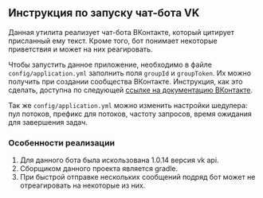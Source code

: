 ## Инструкция по запуску чат-бота VK

Данная утилита реализует чат-бота ВКонтакте, который цитирует присланный ему текст. Кроме того, бот понимает некоторые приветствия и может на них реагировать.

Чтобы запустить данное приложение, необходимо в файле `config/application.yml` заполнить поля `groupId` и `groupToken`. Их можно получить при создании сообщества ВКонтакте. Инструкция, как это сделать, доступна по следующей [ссылке на документацию ВКонтакте](https://dev.vk.com/ru/api/access-token/getting-started#%D0%9A%D0%BB%D1%8E%D1%87%20%D0%B4%D0%BE%D1%81%D1%82%D1%83%D0%BF%D0%B0%20%D1%81%D0%BE%D0%BE%D0%B1%D1%89%D0%B5%D1%81%D1%82%D0%B2%D0%B0).

Так же `config/application.yml` можно изменить настройки шедулера: пул потоков, префикс для потоков, частоту запросов, время ожидания для завершения задач.

### Особенности реализации

1. Для данного бота была искользована 1.0.14 версия vk api.
2. Сборщиком данного проекта является gradle.
3. При быстрой отправке нескольких сообщений подряд бот может не отреагировать на некоторые из них.
